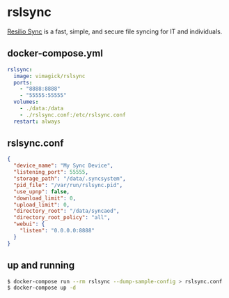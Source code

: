 rslsync
=======

[Resilio Sync][1] is a fast, simple, and secure file syncing for IT and individuals.

## docker-compose.yml

```yaml
rslsync:
  image: vimagick/rslsync
  ports:
    - "8888:8888"
    - "55555:55555"
  volumes:
    - ./data:/data
    - ./rslsync.conf:/etc/rslsync.conf
  restart: always
```

## rslsync.conf

```json
{
  "device_name": "My Sync Device",
  "listening_port": 55555,
  "storage_path": "/data/.syncsystem",
  "pid_file": "/var/run/rslsync.pid",
  "use_upnp": false,
  "download_limit": 0,
  "upload_limit": 0,
  "directory_root": "/data/syncaod",
  "directory_root_policy": "all",
  "webui": {
    "listen": "0.0.0.0:8888"
  }
}
```

## up and running

```bash
$ docker-compose run --rm rslsync --dump-sample-config > rslsync.conf
$ docker-compose up -d
```

[1]: https://getsync.com/

